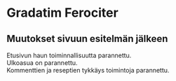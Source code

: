 # Gradatim Ferociter

## Muutokset sivuun esitelmän jälkeen

Etusivun haun toiminnallisuutta parannettu.  
Ulkoasua on parannettu.  
Kommenttien ja reseptien tykkäys toimintoja parannettu.
